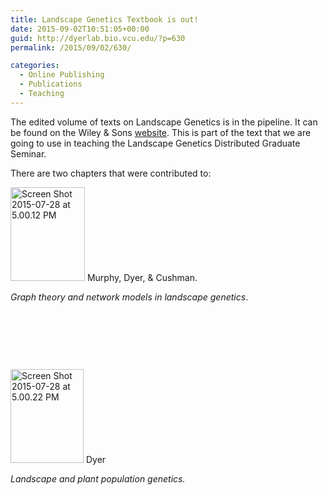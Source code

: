 ```yaml
---
title: Landscape Genetics Textbook is out!
date: 2015-09-02T10:51:05+00:00
guid: http://dyerlab.bio.vcu.edu/?p=630
permalink: /2015/09/02/630/

categories:
  - Online Publishing
  - Publications
  - Teaching
---
```

The edited volume of texts on Landscape Genetics is in the pipeline.  It can be found on the Wiley & Sons [website](http://www.wiley.com/WileyCDA/WileyTitle/productCd-1118525299.html).  This is part of  the text that we are going to use in teaching the Landscape Genetics Distributed Graduate Seminar.

<!--more-->

There are two chapters that were contributed to:

<img class="alignleft wp-image-486 size-thumbnail" src="wp-content/uploads/2015/07/Screen-Shot-2015-07-28-at-5.00.12-PM-119x150.png" alt="Screen Shot 2015-07-28 at 5.00.12 PM" width="119" height="150" /> Murphy, Dyer, & Cushman.

_Graph theory and network models in landscape genetics_.

&nbsp;

&nbsp;

&nbsp;

<img class="wp-image-487 size-thumbnail alignleft" src="wp-content/uploads/2015/07/Screen-Shot-2015-07-28-at-5.00.22-PM-117x150.png" alt="Screen Shot 2015-07-28 at 5.00.22 PM" width="117" height="150" /> Dyer

_Landscape and plant population genetics._